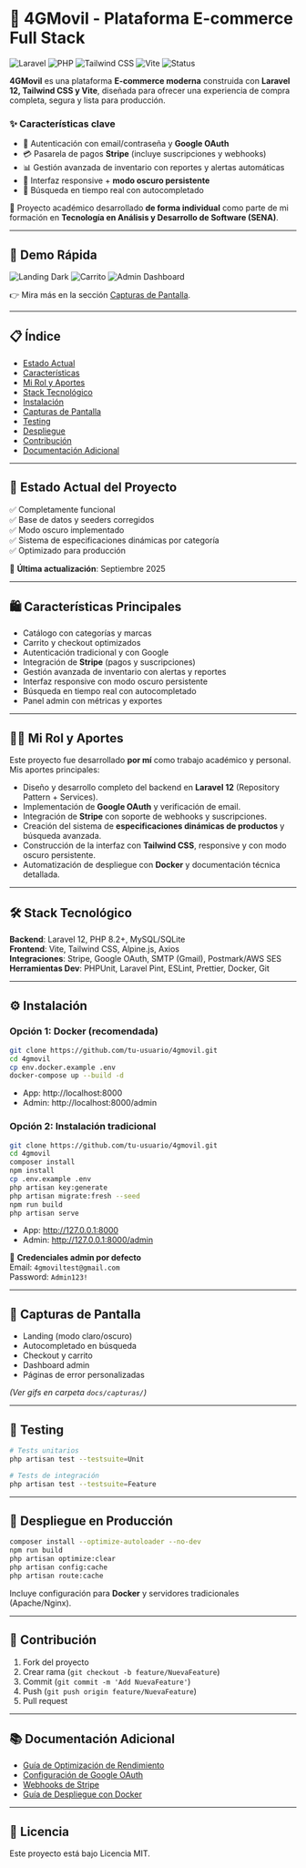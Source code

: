 # 🚀 4GMovil - Plataforma E-commerce Full Stack

![Laravel](https://img.shields.io/badge/Laravel-12.0-red.svg)
![PHP](https://img.shields.io/badge/PHP-8.2+-blue.svg)
![Tailwind CSS](https://img.shields.io/badge/Tailwind-3.4.17-38B2AC.svg)
![Vite](https://img.shields.io/badge/Vite-7.1.5-646CFF.svg)
![Status](https://img.shields.io/badge/Status-Production%20Ready-brightgreen)

**4GMovil** es una plataforma **E-commerce moderna** construida con **Laravel 12, Tailwind CSS y Vite**, diseñada para ofrecer una experiencia de compra completa, segura y lista para producción.

### ✨ Características clave
- 🔐 Autenticación con email/contraseña y **Google OAuth**  
- 💳 Pasarela de pagos **Stripe** (incluye suscripciones y webhooks)  
- 📊 Gestión avanzada de inventario con reportes y alertas automáticas  
- 🎨 Interfaz responsive + **modo oscuro persistente**  
- 🔎 Búsqueda en tiempo real con autocompletado  

📌 Proyecto académico desarrollado **de forma individual** como parte de mi formación en **Tecnología en Análisis y Desarrollo de Software (SENA)**.  

---

## 🎥 Demo Rápida

![Landing Dark](docs/capturas/landing-dark.gif)
![Carrito](docs/capturas/carrito.gif)
![Admin Dashboard](docs/capturas/admin-dashboard.gif)

👉 Mira más en la sección [Capturas de Pantalla](#-capturas-de-pantalla).

---

## 📋 Índice

- [Estado Actual](#-estado-actual-del-proyecto)  
- [Características](#-características-principales)  
- [Mi Rol y Aportes](#-mi-rol-y-aportes)  
- [Stack Tecnológico](#-stack-tecnológico)  
- [Instalación](#-instalación)  
- [Capturas de Pantalla](#-capturas-de-pantalla)  
- [Testing](#-testing)  
- [Despliegue](#-despliegue)  
- [Contribución](#-contribución)  
- [Documentación Adicional](#-documentación-adicional)  

---

## 🎉 Estado Actual del Proyecto

✅ Completamente funcional  
✅ Base de datos y seeders corregidos  
✅ Modo oscuro implementado  
✅ Sistema de especificaciones dinámicas por categoría  
✅ Optimizado para producción  

📅 **Última actualización**: Septiembre 2025  

---

## 🛍️ Características Principales

- Catálogo con categorías y marcas  
- Carrito y checkout optimizados  
- Autenticación tradicional y con Google  
- Integración de **Stripe** (pagos y suscripciones)  
- Gestión avanzada de inventario con alertas y reportes  
- Interfaz responsive con modo oscuro persistente  
- Búsqueda en tiempo real con autocompletado  
- Panel admin con métricas y exportes  

---

## 👨‍💻 Mi Rol y Aportes

Este proyecto fue desarrollado **por mí** como trabajo académico y personal. Mis aportes principales:

- Diseño y desarrollo completo del backend en **Laravel 12** (Repository Pattern + Services).  
- Implementación de **Google OAuth** y verificación de email.  
- Integración de **Stripe** con soporte de webhooks y suscripciones.  
- Creación del sistema de **especificaciones dinámicas de productos** y búsqueda avanzada.  
- Construcción de la interfaz con **Tailwind CSS**, responsive y con modo oscuro persistente.  
- Automatización de despliegue con **Docker** y documentación técnica detallada.  

---

## 🛠️ Stack Tecnológico

**Backend**: Laravel 12, PHP 8.2+, MySQL/SQLite  
**Frontend**: Vite, Tailwind CSS, Alpine.js, Axios  
**Integraciones**: Stripe, Google OAuth, SMTP (Gmail), Postmark/AWS SES  
**Herramientas Dev**: PHPUnit, Laravel Pint, ESLint, Prettier, Docker, Git  

---

## ⚙️ Instalación

### Opción 1: Docker (recomendada)

```bash
git clone https://github.com/tu-usuario/4gmovil.git
cd 4gmovil
cp env.docker.example .env
docker-compose up --build -d
```

- App: http://localhost:8000  
- Admin: http://localhost:8000/admin  

### Opción 2: Instalación tradicional

```bash
git clone https://github.com/tu-usuario/4gmovil.git
cd 4gmovil
composer install
npm install
cp .env.example .env
php artisan key:generate
php artisan migrate:fresh --seed
npm run build
php artisan serve
```

- App: http://127.0.0.1:8000  
- Admin: http://127.0.0.1:8000/admin  

👤 **Credenciales admin por defecto**  
Email: `4gmoviltest@gmail.com`  
Password: `Admin123!`  

---

## 📸 Capturas de Pantalla

- Landing (modo claro/oscuro)  
- Autocompletado en búsqueda  
- Checkout y carrito  
- Dashboard admin  
- Páginas de error personalizadas  

*(Ver gifs en carpeta `docs/capturas/`)*

---

## 🧪 Testing

```bash
# Tests unitarios
php artisan test --testsuite=Unit

# Tests de integración
php artisan test --testsuite=Feature
```

---

## 🚀 Despliegue en Producción

```bash
composer install --optimize-autoloader --no-dev
npm run build
php artisan optimize:clear
php artisan config:cache
php artisan route:cache
```

Incluye configuración para **Docker** y servidores tradicionales (Apache/Nginx).  

---

## 🤝 Contribución

1. Fork del proyecto  
2. Crear rama (`git checkout -b feature/NuevaFeature`)  
3. Commit (`git commit -m 'Add NuevaFeature'`)  
4. Push (`git push origin feature/NuevaFeature`)  
5. Pull request  

---

## 📚 Documentación Adicional

- [Guía de Optimización de Rendimiento](PERFORMANCE_OPTIMIZATION.md)  
- [Configuración de Google OAuth](GOOGLE_OAUTH_SETUP.md)  
- [Webhooks de Stripe](STRIPE_WEBHOOK_SETUP.md)  
- [Guía de Despliegue con Docker](DOCKER_DEPLOYMENT_GUIDE.md)  

---

## 📄 Licencia

Este proyecto está bajo Licencia MIT.  
